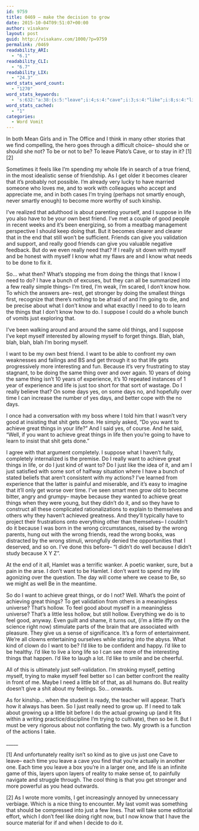 ```yaml
---
id: 9759
title: 0469 – make the decision to grow
date: 2015-10-04T09:51:07+00:00
author: visakanv
layout: post
guid: http://visakanv.com/1000/?p=9759
permalink: /0469
readability_ARI:
  - "6.1"
readability_CLI:
  - "6.7"
readability_LIX:
  - "24.3"
word_stats_word_count:
  - "1270"
word_stats_keywords:
  - 's:632:"a:38:{s:5:"leave";i:4;s:4:"cave";i:3;s:4:"like";i:8;s:4:"life";i:10;s:6:"friend";i:3;s:5:"sense";i:3;s:7:"clearer";i:3;s:6:"trying";i:3;s:7:"suppose";i:4;s:4:"good";i:5;s:7:"friends";i:3;s:4:"give";i:5;s:10:"validation";i:3;s:6:"really";i:7;s:4:"need";i:6;s:4:"know";i:7;s:6:"things";i:13;s:5:"bunch";i:3;s:4:"just";i:9;s:4:"same";i:3;s:4:"blah";i:5;s:4:"want";i:10;s:7:"because";i:5;s:5:"thing";i:4;s:10:"experience";i:3;s:4:"days";i:4;s:4:"time";i:4;s:6:"better";i:3;s:4:"shit";i:3;s:7:"achieve";i:5;s:5:"great";i:6;s:4:"well";i:4;s:4:"kind";i:3;s:5:"wrong";i:5;s:6:"hollow";i:3;s:4:"feel";i:4;s:6:"little";i:4;s:7:"reality";i:4;}";'
word_stats_cached:
  - "1"
categories:
  - Word Vomit
---
```

In both Mean Girls and in The Office and I think in many other stories that we find compelling, the hero goes through a difficult choice– should she or should she not? To be or not to be? To leave Plato&#8217;s Cave, or to stay in it? \[1\] \[2\]

Sometimes it feels like I&#8217;m spending my whole life in search of a true friend, in the most idealistic sense of friendship. As I get older it becomes clearer that it&#8217;s probably not possible. I&#8217;m already very lucky to have married someone who loves me, and to work with colleagues who accept and appreciate me, and in both cases I&#8217;m trying (perhaps not smartly enough, never smartly enough) to become more worthy of such kinship.

I&#8217;ve realized that adulthood is about parenting yourself, and I suppose in life you also have to be your own best friend. I&#8217;ve met a couple of good people in recent weeks and it&#8217;s been energizing, so from a meatbag management perspective I should keep doing that. But it becomes clearer and clearer that in the end that still won&#8217;t be sufficient. Friends can give you validation and support, and really good friends can give you valuable negative feedback. But do we even really need that? If I really sit down with myself and be honest with myself I know what my flaws are and I know what needs to be done to fix it.

So&#8230; what then? What&#8217;s stopping me from doing the things that I know I need to do? I have a bunch of excuses, but they can all be summarized into a few really simple things– I&#8217;m tired, I&#8217;m weak, I&#8217;m scared, I don&#8217;t know how. To which the answers are– rest, get stronger by doing the smallest things first, recognize that there&#8217;s nothing to be afraid of and I&#8217;m going to die, and be precise about what I don&#8217;t know and what exactly I need to do to learn the things that I don&#8217;t know how to do. I suppose I could do a whole bunch of vomits just exploring that.

I&#8217;ve been walking around and around the same old things, and I suppose I&#8217;ve kept myself interested by allowing myself to forget things. Blah, blah, blah, blah, blah I&#8217;m boring myself.

I want to be my own best friend. I want to be able to confront my own weaknesses and failings and BS and get through it so that life gets progressively more interesting and fun. Because it&#8217;s very frustrating to stay stagnant, to be doing the same thing over and over again. 10 years of doing the same thing isn&#8217;t 10 years of experience, it&#8217;s 10 repeated instances of 1 year of experience and life is just too short for that sort of wastage. Do I really believe that? On some days yes, on some days no, and hopefully over time I can increase the number of yes days, and better cope with the no days.

I once had a conversation with my boss where I told him that I wasn&#8217;t very good at insisting that shit gets done. He simply asked, &#8220;Do you want to achieve great things in your life?&#8221; And I said yes, of course. And he said, &#8220;Well, if you want to achieve great things in life then you&#8217;re going to have to learn to insist that shit gets done.&#8221;

I agree with that argument completely. I suppose what I haven&#8217;t fully, completely internalized is the premise. Do I really want to achieve great things in life, or do I just kind of want to? Do I just like the idea of it, and am I just satisfied with some sort of halfway situation where I have a bunch of stated beliefs that aren&#8217;t consistent with my actions? I&#8217;ve learned from experience that the latter is painful and miserable, and it&#8217;s easy to imagine that it&#8217;ll only get worse over time. I&#8217;ve seen smart men grow old to become bitter, angry and grumpy– maybe because they wanted to achieve great things when they were young, but they didn&#8217;t do it, and so they have to construct all these complicated rationalizations to explain to themselves and others why they haven&#8217;t achieved greatness. And they&#8217;ll typically have to project their frustrations onto everything other than themselves– I couldn&#8217;t do it because I was born in the wrong circumstances, raised by the wrong parents, hung out with the wrong friends, read the wrong books, was distracted by the wrong stimuli, wrongfully denied the opportunities that I deserved, and so on. I&#8217;ve done this before– &#8220;I didn&#8217;t do well because I didn&#8217;t study because X Y Z&#8221;.

At the end of it all, Hamlet was a terrific wanker. A poetic wanker, sure, but a pain in the arse. I don&#8217;t want to be Hamlet. I don&#8217;t want to spend my life agonizing over the question. The day will come where we cease to Be, so we might as well Be in the meantime.

So do I want to achieve great things, or do I not? Well. What&#8217;s the point of achieving great things? To get validation from others in a meaningless universe? That&#8217;s hollow. To feel good about myself in a meaningless universe? That&#8217;s a little less hollow, but still hollow. Everything we do is to feel good, anyway. Even guilt and shame, it turns out, (i&#8217;m a little iffy on the science right now) stimulate parts of the brain that are associated with pleasure. They give us a sense of significance. It&#8217;s a form of entertainment. We&#8217;re all clowns entertaining ourselves while staring into the abyss. What kind of clown do I want to be? I&#8217;d like to be confident and happy. I&#8217;d like to be healthy. I&#8217;d like to live a long life so I can see more of the interesting things that happen. I&#8217;d like to laugh a lot. I&#8217;d like to smile and be cheerful.

All of this is ultimately just self-validation. I&#8217;m stroking myself, petting myself, trying to make myself feel better so I can better confront the reality in front of me. Maybe I need a little bit of that, as all humans do. But reality doesn&#8217;t give a shit about my feelings. So&#8230; onwards.

As for kinship&#8230; when the student is ready, the teacher will appear. That&#8217;s how it always has been. So I just really need to grow up. If I need to talk about growing up a little bit before I do the actual growing up (and it fits within a writing practice/discipline I&#8217;m trying to cultivate), then so be it. But I must be very rigorous about not conflating the two. My growth is a function of the actions I take.

\_____

[1] And unfortunately reality isn&#8217;t so kind as to give us just one Cave to leave– each time you leave a cave you find that you&#8217;re actually in another one. Each time you leave a box you&#8217;re in a larger one, and life is an infinite game of this, layers upon layers of reality to make sense of, to painfully navigate and struggle through. The cool thing is that you get stronger and more powerful as you head outwards.

[2] As I wrote more vomits, I get increasingly annoyed by unnecessary verbiage. Which is a nice thing to encounter. My last vomit was something that should be compressed into just a few lines. That will take some editorial effort, which I don&#8217;t feel like doing right now, but I now know that I have the source material for if and when I decide to do it.